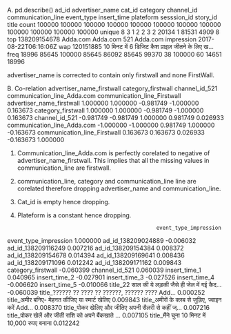 

A. pd.describe()
               ad_id advertiser_name  cat_id  category channel_id communication_line  event_type           insert_time plateform sesssion_id   story_id                                              title
count         100000          100000  100000    100000     100000             100000      100000                100000    100000      100000     100000                                             100000
unique             8               3       1         2          2                  3           2                 20134         1       81531       4909                                                  8
top     138209154678        Adda.com          Adda.com        521           Adda.com  impression  2017-08-22T06:16:06Z       wap              120151885  10 मिनट में 6 डिजिट कैश प्राइज़ जीतने के लिए ख...
freq           18996           85645  100000     85645      86092              85645       99370                    38    100000          60      14651                                              18996

advertiser_name is corrected to contain only firstwall and none FirstWall.

B. Co-relation 
                              advertiser_name_firstwall  category_firstwall  channel_id_521  communication_line_Adda.com  communication_line_Firstwall
advertiser_name_firstwall                      1.000000            1.000000       -0.981749                    -1.000000                      0.163673
category_firstwall                             1.000000            1.000000       -0.981749                    -1.000000                      0.163673
channel_id_521                                -0.981749           -0.981749        1.000000                     0.981749                      0.026933
communication_line_Adda.com                   -1.000000           -1.000000        0.981749                     1.000000                     -0.163673
communication_line_Firstwall                   0.163673            0.163673        0.026933                    -0.163673                      1.000000


1. Communication_line_Adda.com is perfectly corelated to negative of advertiser_name_firstwall. This implies that all the missing values in communication_line are firstwall.
2. communication_line, category and communication_line line are corelated therefore dropping advertiser_name and communication_line.
3. Cat_id is empty hence dropping.
4. Plateform is a constant hence dropping.

                                                    event_type_impression
event_type_impression                                            1.000000
ad_id_138209024889                                              -0.006032
ad_id_138209116249                                               0.007216
ad_id_138209154384                                               0.008372
ad_id_138209154678                                               0.014394
ad_id_138209169641                                               0.008436
ad_id_138209171096                                               0.012242
ad_id_138209171162                                               0.009843
category_firstwall                                              -0.060399
channel_id_521                                                   0.060039
insert_time_1                                                    0.040965
insert_time_2                                                   -0.027901
insert_time_3                                                   -0.027526
insert_time_4                                                   -0.006620
insert_time_5                                                   -0.010066
title_22 साल की ये लड़की जैसे ही जेल में गई कैद...              -0.060039
title_?????? ?? ???? ?? ??????, ?????? ???? Add...               0.000252
title_अमीर बनिए- मेहनत कीजिए या स्मार्ट खेलिए                    0.009843
title_अमीरों के क्लब से जुड़िए, ज्वाइन करें Add...               0.008370
title_पोकर खेलिए और जीतिए अपनी सैलरी से कहीं ज्...               0.007216
title_पोकर खेलें और जीती राशि को अपने बैंकखाते ...               0.007105
title_मैंने चुना 10 मिनट में 10,000 रुपए बनाना                   0.012242
